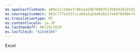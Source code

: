 ```yaml
---
ms.openlocfilehash: a08e11119aefc863a42db70003513594d2824191
ms.sourcegitcommit: 483c777a1537ccab6a2a2da6a5d1fe4470dd0e7e
ms.translationtype: MT
ms.contentlocale: ja-JP
ms.lasthandoff: 06/19/2019
ms.locfileid: "61548388"
---
```

Excel